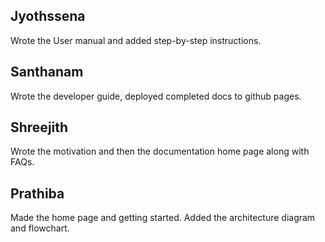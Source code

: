 ## Jyothssena

Wrote the User manual and added step-by-step instructions.

## Santhanam

Wrote the developer guide, deployed completed docs to github pages.

## Shreejith

Wrote the motivation and then the documentation home page along with FAQs.

## Prathiba

Made the home page and getting started. Added the architecture diagram and flowchart.
